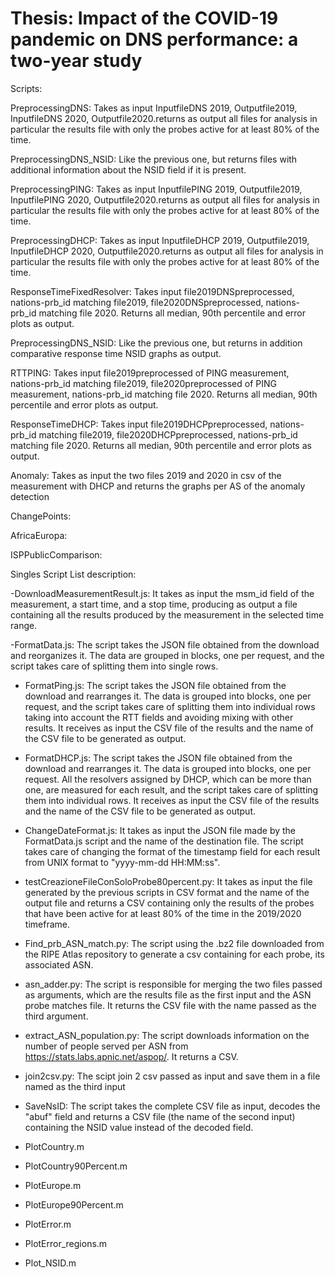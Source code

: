 # Thesis: Impact of the COVID-19 pandemic on DNS performance: a two-year study

Scripts:

PreprocessingDNS: Takes as input InputfileDNS 2019, Outputfile2019, InputfileDNS 2020, Outputfile2020.returns as output all files for analysis in particular the results file with only the probes active for at least 80% of the time.

PreprocessingDNS_NSID: Like the previous one, but returns files with additional information about the NSID field if it is present.

PreprocessingPING: Takes as input InputfilePING 2019, Outputfile2019, InputfilePING 2020, Outputfile2020.returns as output all files for analysis in particular the results file with only the probes active for at least 80% of the time.

PreprocessingDHCP: Takes as input InputfileDHCP 2019, Outputfile2019, InputfileDHCP 2020, Outputfile2020.returns as output all files for analysis in particular the results file with only the probes active for at least 80% of the time.

ResponseTimeFixedResolver: Takes input file2019DNSpreprocessed, nations-prb_id matching file2019, file2020DNSpreprocessed, nations-prb_id matching file 2020. Returns all median, 90th percentile and error plots as output. 

PreprocessingDNS_NSID: Like the previous one, but returns in addition comparative response time NSID graphs as output.

RTTPING: Takes input file2019preprocessed of PING measurement, nations-prb_id matching file2019, file2020preprocessed of PING measurement, nations-prb_id matching file 2020. Returns all median, 90th percentile and error plots as output. 

ResponseTimeDHCP: Takes input file2019DHCPpreprocessed, nations-prb_id matching file2019, file2020DHCPpreprocessed, nations-prb_id matching file 2020. Returns all median, 90th percentile and error plots as output.

Anomaly: Takes as input the two files 2019 and 2020 in csv of the measurement with DHCP and returns the graphs per AS of the anomaly detection

ChangePoints:

AfricaEuropa:

ISPPublicComparison:

Singles Script List description:

-DownloadMeasurementResult.js: It takes as input the msm_id field of the measurement, a start time, and a stop time, producing as output a file containing all the results produced by the measurement in the selected time range.

-FormatData.js: The script takes the JSON file obtained from the download and reorganizes it. The data are grouped in blocks, one per request, and the script takes care of splitting them into single rows.

- FormatPing.js: The script takes the JSON file obtained from the download and rearranges it. The data is grouped into blocks, one per request, and the script takes care of splitting them into individual rows taking into account the RTT fields and avoiding mixing with other results. It receives as input the CSV file of the results and the name of the CSV file to be generated as output.

- FormatDHCP.js: The script takes the JSON file obtained from the download and rearranges it. The data is grouped into blocks, one per request. All the resolvers assigned by DHCP, which can be more than one, are measured for each result, and the script takes care of splitting them into individual rows. It receives as input the CSV file of the results and the name of the CSV file to be generated as output.

- ChangeDateFormat.js: It takes as input the JSON file made by the FormatData.js script and the name of the destination file. The script takes care of changing the format of the timestamp field for each result from UNIX format to "yyyy-mm-dd HH:MM:ss".

- testCreazioneFileConSoloProbe80percent.py: It takes as input the file generated by the previous scripts in CSV format and the name of the output file and returns a CSV containing only the results of the probes that have been active for at least 80% of the time in the 2019/2020 timeframe.

- Find_prb_ASN_match.py: The script using the .bz2 file downloaded from the RIPE Atlas repository to generate a csv containing for each probe, its associated ASN. 

- asn_adder.py: The script is responsible for merging the two files passed as arguments, which are the results file as the first input and the ASN probe matches file. It returns the CSV file with the name passed as the third argument.

- extract_ASN_population.py: The script downloads information on the number of people served per ASN from https://stats.labs.apnic.net/aspop/. It returns a CSV.

- join2csv.py: The scipt join 2 csv passed as input and save them in a file named as the third input

- SaveNsID: The script takes the complete CSV file as input, decodes the "abuf" field and returns a CSV file (the name of the second input) containing the NSID value instead of the decoded field.

- PlotCountry.m

- PlotCountry90Percent.m

- PlotEurope.m

- PlotEurope90Percent.m

- PlotError.m

- PlotError_regions.m

- Plot_NSID.m

